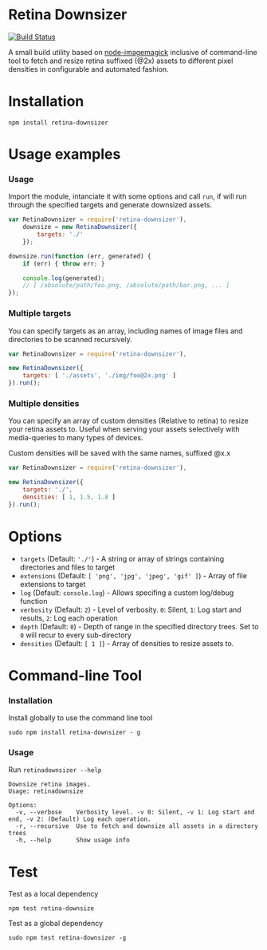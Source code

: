
# Retina Downsizer

[![Build Status](https://travis-ci.org/tancredi/node-retina-downsizer.png)](https://travis-ci.org/tancredi/node-retina-downsizer)

A small build utility based on [node-imagemagick](https://github.com/rsms/node-imagemagick) inclusive of command-line tool to fetch and resize retina suffixed (@2x) assets to different pixel densities in configurable and automated fashion.

# Installation

``npm install retina-downsizer``

# Usage examples

### Usage

Import the module, intanciate it with some options and call `run`, if will run through the specified targets and generate downsized assets.

```javascript
var RetinaDownsizer = require('retina-downsizer'),
    downsize = new RetinaDownsizer({
        targets: './'
    });

downsize.run(function (err, generated) {
    if (err) { throw err; }

    console.log(generated);
    // [ /absolute/path/foo.png, /absolute/path/bar.png, ... ]
});
```

### Multiple targets

You can specify targets as an array, including names of image files and directories to be scanned recursively.

```javascript
var RetinaDownsizer = require('retina-downsizer'),

new RetinaDownsizer({
    targets: [ './assets', './img/foo@2x.png' ]
}).run();
```

### Multiple densities

You can specify an array of custom densities (Relative to retina) to resize your retina assets to.
Useful when serving your assets selectively with media-queries to many types of devices.

Custom densities will be saved with the same names, suffixed @x.x

```javascript
var RetinaDownsizer = require('retina-downsizer'),

new RetinaDownsizer({
    targets: './',
    densities: [ 1, 1.5, 1.8 ]
}).run();
```

# Options

* `targets` (Default: `'./'`) - A string or array of strings containing directories and files to target
* `extensions` (Default: `[ 'png', 'jpg', 'jpeg', 'gif' ]`) - Array of file extensions to target
* `log` (Default: `console.log`) - Allows specifing a custom log/debug function
* `verbosity` (Default: `2`) - Level of verbosity. `0`: Silent, `1`: Log start and results, `2`: Log each operation
* `depth` (Default: `0`) - Depth of range in the specified directory trees. Set to `0` will recur to every sub-directory
* `densities` (Default: `[ 1 ]`) - Array of densities to resize assets to.

# Command-line Tool

### Installation

Install globally to use the command line tool

```
sudo npm install retina-downsizer - g
```

### Usage

Run `retinadownsizer --help`

```
Downsize retina images.
Usage: retinadownsize

Options:
  -v, --verbose    Verbosity level. -v 0: Silent, -v 1: Log start and end, -v 2: (Default) Log each operation.
  -r, --recursive  Use to fetch and downsize all assets in a directory trees                                  
  -h, --help       Show usage info   
```

# Test

Test as a local dependency

```
npm test retina-downsize
```

Test as a global dependency

```
sudo npm test retina-downsizer -g
```
